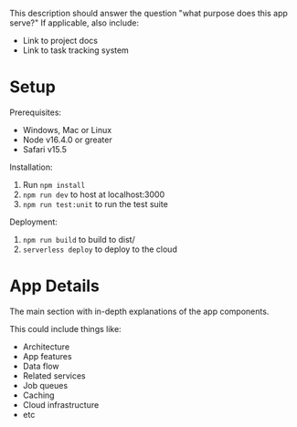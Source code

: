 This description should answer the question "what purpose does this app serve?"
If applicable, also include:

- Link to project docs
- Link to task tracking system

# Setup

Prerequisites:

- Windows, Mac or Linux
- Node v16.4.0 or greater
- Safari v15.5

Installation:

1. Run `npm install`
2. `npm run dev` to host at localhost:3000
3. `npm run test:unit` to run the test suite

Deployment:

1. `npm run build` to build to dist/
2. `serverless deploy` to deploy to the cloud

# App Details

The main section with in-depth explanations of the app components.

This could include things like:

- Architecture
- App features
- Data flow
- Related services
- Job queues
- Caching
- Cloud infrastructure
- etc